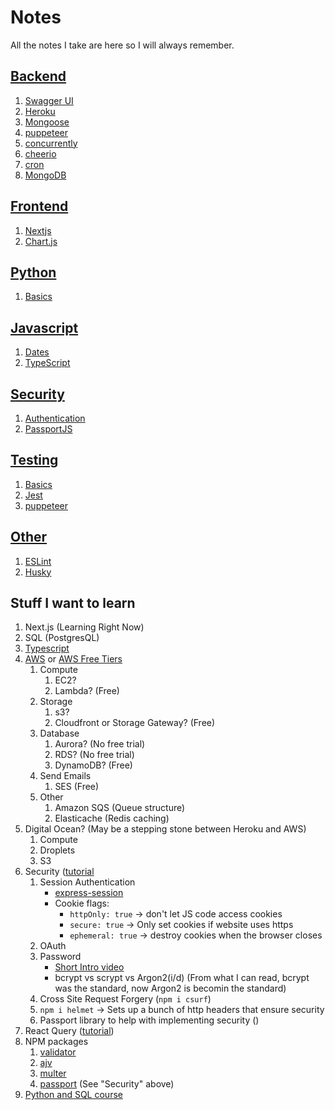 # Notes

All the notes I take are here so I will always remember.

## [Backend](https://github.com/mhgamboa/notes/tree/main/Backend)

1. [Swagger UI](https://github.com/mhgamboa/notes/blob/main/Backend/swaggerUI.md)
2. [Heroku](https://github.com/mhgamboa/notes/blob/main/Backend/heroku.md)
3. [Mongoose](https://github.com/mhgamboa/notes/blob/main/Backend/mongoose.md)
4. [puppeteer](https://github.com/mhgamboa/notes/blob/main/Backend/puppeteer.md)
5. [concurrently](https://github.com/mhgamboa/notes/blob/main/Backend/concurrently.md)
6. [cheerio](https://github.com/mhgamboa/notes/blob/main/Backend/cheerio.md)
7. [cron](https://github.com/mhgamboa/notes/blob/main/Backend/cron.md)
8. [MongoDB](https://github.com/mhgamboa/notes/blob/main/Backend/mongodb.md)

## [Frontend](https://github.com/mhgamboa/notes/tree/main/Frontend)

1. [Nextjs](https://github.com/mhgamboa/notes/blob/main/Frontend/nextjs.md)
1. [Chart.js](https://github.com/mhgamboa/notes/blob/main/Frontend/chartjs.md)

## [Python](https://github.com/mhgamboa/notes/tree/main/Python)

1. [Basics](https://github.com/mhgamboa/notes/blob/main/Python/basics.md)

## [Javascript](https://github.com/mhgamboa/notes/tree/main/Javascript)

1. [Dates](https://github.com/mhgamboa/notes/blob/main/Javascript/dates.md)
2. [TypeScript](https://github.com/mhgamboa/notes/blob/main/Javascript/typescript.md)

## [Security](https://github.com/mhgamboa/notes/tree/main/Security)

1. [Authentication](https://github.com/mhgamboa/notes/blob/main/Security/authentication.md)
2. [PassportJS](https://github.com/mhgamboa/notes/blob/main/Security/passportjs.md)

## [Testing](https://github.com/mhgamboa/notes/tree/main/Testing)

1. [Basics](https://github.com/mhgamboa/notes/blob/main/Testing/basics.md)
2. [Jest](https://github.com/mhgamboa/notes/blob/main/Testing/jest.md)
3. [puppeteer](https://github.com/mhgamboa/notes/blob/main/Backend/puppeteer.md)

## [Other](https://github.com/mhgamboa/notes/tree/main/Other)

1. [ESLint](https://github.com/mhgamboa/notes/blob/main/Other/eslint.md)
1. [Husky](https://github.com/mhgamboa/notes/blob/main/Other/husky.md)

## Stuff I want to learn

1. Next.js (Learning Right Now)
2. SQL (PostgresQL)
3. [Typescript](https://youtube.com/playlist?list=PLC3y8-rFHvwi1AXijGTKM0BKtHzVC-LSK)
4. [AWS](https://aws.amazon.com/pricing/) or [AWS Free Tiers](https://aws.amazon.com/pricing/)
   1. Compute
      1. EC2?
      2. Lambda? (Free)
   1. Storage
      1. s3?
      2. Cloudfront or Storage Gateway? (Free)
   1. Database
      1. Aurora? (No free trial)
      2. RDS? (No free trial)
      3. DynamoDB? (Free)
   1. Send Emails
      1. SES (Free)
   1. Other
      1. Amazon SQS (Queue structure)
      1. Elasticache (Redis caching)
5. Digital Ocean? (May be a stepping stone between Heroku and AWS)
   1. Compute
   2. Droplets
   3. S3
6. Security ([tutorial](https://www.youtube.com/watch?v=F-sFp_AvHc8)
   1. Session Authentication
      - [express-session](https://www.npmjs.com/package/express-session)
      - Cookie flags:
        - `httpOnly: true` -> don't let JS code access cookies
        - `secure: true` -> Only set cookies if website uses https
        - `ephemeral: true` -> destroy cookies when the browser closes
   2. OAuth
   3. Password
      - [Short Intro video](https://www.youtube.com/watch?v=--tnZMuoK3E)
      - bcrypt vs scrypt vs Argon2(i/d) (From what I can read, bcrypt was the standard, now Argon2 is becomin the standard)
   4. Cross Site Request Forgery (`npm i csurf`)
   5. `npm i helmet` -> Sets up a bunch of http headers that ensure security
   6. Passport library to help with implementing security ()
7. React Query ([tutorial](https://www.youtube.com/watch?v=VtWkSCZX0Ec))
8. NPM packages
   1. [validator](https://www.npmjs.com/package/validator)
   2. [ajv](https://www.npmjs.com/package/ajv)
   3. [multer](https://www.npmjs.com/package/multer)
   4. [passport](https://www.npmjs.com/package/passport) (See "Security" above)
9. [Python and SQL course](https://www.youtube.com/watch?v=0sOvCWFmrtA)
